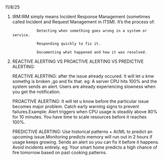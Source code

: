 11/8/25

1. IRM:IRM simply means Incident Response Management (sometimes called Incident and Request Management in ITSM). It’s the process of:

                  Detecting when something goes wrong in a system or service.
                  
                  Responding quickly to fix it.
                  
                  Documenting what happened and how it was resolved.
       
       
   
2. REACTIVE ALERTING VS PROACTIVE ALERTING VS PREDICTIVE ALERTING:

     REACTIVE ALERTING: after the issue already occured. It will let u knw somethg is broken ,go and fix that. eg: A server CPU hits 100% and the system sends an alert.
     Users are already experiencing slowness when you get the notification.

     PROACTIVE ALERTING: It will let u know before the particular issue becomes major problem.
                         Catch early warning signs to prevent failures.Example: Alert triggers when CPU usage is steadily above 80% for 10 minutes. You have time to scale resources before it reaches 100%.

     PREDICTIVE ALERTING: Use historical patterns + AI/ML to predict an upcoming issue.Monitoring predicts memory will run out in 2 hours if usage keeps growing.
                           Sends an alert so you can fix it before it happens. Avoid incidents entirely.
                         eg: Your smart home predicts a high chance of fire tomorrow based on past cooking patterns.
